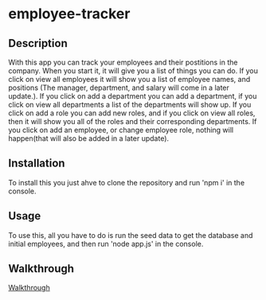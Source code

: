 # employee-tracker

## Description 
With this app you can track your employees and their postitions in the company. When you start it, it will give you a list of things you can do. If you click on view all employees it will show you a list of employee names, and positions (The manager, department, and salary will come in a later update.). If you click on add a department you can add a department, if you click on view all departments a list of the departments will show up. If you click on add a role you can add new roles, and if you click on view all roles, then it will show you all of the roles and their corresponding departments. If you click on add an employee, or change employee role, nothing will happen(that will also be added in a later update).

## Installation 
To install this you just ahve to clone the repository and run 'npm i' in the console.

## Usage
To use this, all you have to do is run the seed data to get the database and initial employees, and then run 'node app.js' in the console.

## Walkthrough
[Walkthrough](https://drive.google.com/file/d/1R-JTiFwP12UMKtMuqqT2I4HsX2fiReit/view)